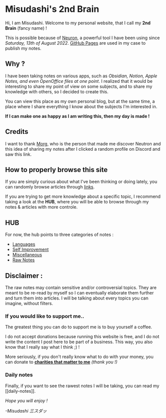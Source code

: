 # Misudashi's 2nd Brain

Hi, I am Misudashi. Welcome to my personal website, that I call my **2nd Brain** (fancy name) !

This is possible because of [Neuron](https://neuron.zettel.page/), a powerful tool I have been using since 
*Saturday, 13th of August 2022*. [GitHub Pages](https://pages.github.com/) are used in my case to publish my notes.

## Why ?

I have been taking notes on various apps, such as *Obsidian, Notion, Apple Notes, and even OpenOffice files at one point*. 
I realized that it would be interesting to share my point of view on some subjects, and to share my knowledge with others, so I decided to create this.

You can view this place as my own personal blog, but at the same time, a place where I share everything I know about the subjects I'm interested in. 

**If I can make one as happy as I am writing this, then my day is made !**

## Credits

I want to thank [Morg](https://morg.systems/), who is the person that made me discover Neutron and this idea of sharing my notes after I clicked a random profile on Discord and saw this link.

## How to properly browse this site

If you are simply curious about what I've been thinking or doing lately, you can randomly browse articles through [links](https://www.youtube.com/watch?v=dQw4w9WgXcQ).

If you are trying to get more knowledge about a specific topic, I recommend taking a look at the **HUB**, where you will be able to browse through my notes & articles with more controle.

## HUB

For now, the hub points to three categories of notes :
- [Languages]()
- [Self Improvement]()
- [Miscellaneous]()
- [Raw Notes]()

## Disclaimer :

The raw notes may contain sensitive and/or controversial topics. They are meant to be re-read by myself so I can eventually elaborate them further and turn them into articles. I will be talking about every topics you can imagine, without filters.

### If you would like to support me..

The greatest thing you can do to support me is to buy yourself a coffee. 

I do not accept donations because running this website is free, and I do not write the content I post here to be part of a business. This way, you also know that I really say what I think ;) !

More seriously, if you don't really know what to do with your money, you can donate to [**charities that matter to me**](https://www.google.com/search?q=I+want+to+donate+money+to+help+cancer+research.&oq=I+want+to+donate+money+to+help+cancer+research.&aqs=chrome..69i57j69i64.17103j0j9&sourceid=chrome&ie=UTF-8) *(thank you !)*


### Daily notes

Finally, if you want to see the rawest notes I will be taking, you can read my [[daily-notes]].



*Hope you will enjoy !*

*-Misudashi 三スダッ*
